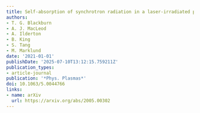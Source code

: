 ```yaml
---
title: Self-absorption of synchrotron radiation in a laser-irradiated plasma
authors:
- T. G. Blackburn
- A. J. MacLeod
- A. Ilderton
- B. King
- S. Tang
- M. Marklund
date: '2021-01-01'
publishDate: '2025-07-10T13:12:15.759211Z'
publication_types:
- article-journal
publication: '*Phys. Plasmas*'
doi: 10.1063/5.0044766
links:
- name: arXiv
  url: https://arxiv.org/abs/2005.00302
---
```

